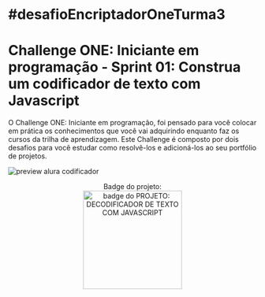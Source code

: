 # #desafioEncriptadorOneTurma3
# Challenge ONE: Iniciante em programação - Sprint 01: Construa um codificador de texto com Javascript
O Challenge ONE: Iniciante em programação, foi pensado para você colocar em prática os conhecimentos que você vai adquirindo enquanto faz os cursos da trilha de aprendizagem. Este Challenge é composto por dois desafios para você estudar como resolvê-los e adicioná-los ao seu portfólio de projetos.

![preview alura codificador](https://user-images.githubusercontent.com/105181024/192365432-02a1e18f-a54c-47be-a503-f2a4e2a2de25.png)
<div align="center">
  Badge do projeto:
</div>
<div align="center">
  <img src="https://user-images.githubusercontent.com/105181024/192370997-eb426bfd-d7fc-45bb-854f-c5d2206be5c0.png" width="200px" height="200px" alt="badge do PROJETO: DECODIFICADOR DE TEXTO COM JAVASCRIPT ">
</div>


